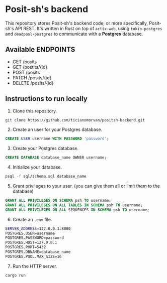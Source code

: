 # Posit-sh's backend

This repository stores Posit-sh's backend code, or more specifically, Posit-sh's API REST. It's written in Rust on top of `actix-web`, using `tokio-postgres` and `deadpool-postgres` to communicate with a **Postgres** database.

## Available ENDPOINTS

- GET /posits
- GET /postits/{id}
- POST /posits
- PATCH /posits/{id}
- DELETE /posits/{id}

## Instructions to run locally

1. Clone this repository.
```bash
git clone https://github.com/ticianomorvan/positsh-backend.git
```

2. Create an user for your Postgres database.
```sql
CREATE USER username WITH PASSWORD 'password';
```

3. Create your Postgres database.
```sql
CREATE DATABASE database_name OWNER username;
```

4. Initialize your database.
```bash
psql -f sql/schema.sql database_name
```

5. Grant privileges to your user. (you can give them all or limit them to the database)
```sql
GRANT ALL PRIVILEGES ON SCHEMA psh TO username;
GRANT ALL PRIVILEGES ON ALL TABLES IN SCHEMA psh TO username;
GRANT ALL PRIVILEGES ON ALL SEQUENCES IN SCHEMA psh TO username;
```

6. Create an `.env` file.
```bash
SERVER_ADDRESS=127.0.0.1:8080
POSTGRES.USER=username
POSTGRES.PASSWORD=password
POSTGRES.HOST=127.0.0.1
POSTGRES.PORT=5432
POSTGRES.DBNAME=database_name
POSTGRES.POOL.MAX_SIZE=16
```

7. Run the HTTP server.
```bash
cargo run
```